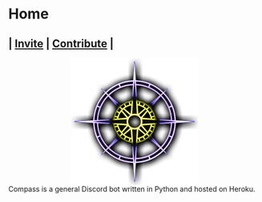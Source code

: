 # Home

## | [Invite](https://discord.com/api/oauth2/authorize?client_id=932737557836468297&scope=bot&permissions=1) | [Contribute](https://gitlab.com/glass-ships/compass-bot) |

<img src='images/compass.png' alt='Compass Logo' width='50%' style='display: block; margin-left: auto; margin-right: auto;'> 
Compass is a general Discord bot written in Python and hosted on Heroku. 

